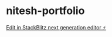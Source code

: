 # nitesh-portfolio

[Edit in StackBlitz next generation editor ⚡️](https://stackblitz.com/~/github.com/niteshawasthi21/nitesh-portfolio)